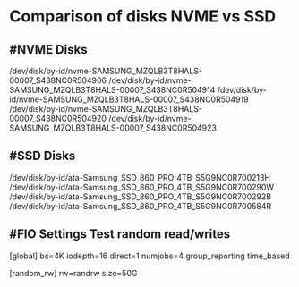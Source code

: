 <h1>Comparison of disks NVME vs SSD</h1>

<h2>#NVME Disks</h2>
/dev/disk/by-id/nvme-SAMSUNG_MZQLB3T8HALS-00007_S438NC0R504906 
/dev/disk/by-id/nvme-SAMSUNG_MZQLB3T8HALS-00007_S438NC0R504914 
/dev/disk/by-id/nvme-SAMSUNG_MZQLB3T8HALS-00007_S438NC0R504919 
/dev/disk/by-id/nvme-SAMSUNG_MZQLB3T8HALS-00007_S438NC0R504920 
/dev/disk/by-id/nvme-SAMSUNG_MZQLB3T8HALS-00007_S438NC0R504923 

<h2>#SSD Disks</h2>
/dev/disk/by-id/ata-Samsung_SSD_860_PRO_4TB_S5G9NC0R700213H
/dev/disk/by-id/ata-Samsung_SSD_860_PRO_4TB_S5G9NC0R700290W
/dev/disk/by-id/ata-Samsung_SSD_860_PRO_4TB_S5G9NC0R700292B
/dev/disk/by-id/ata-Samsung_SSD_860_PRO_4TB_S5G9NC0R700584R

<h2>#FIO Settings Test random read/writes</h2>
[global]
bs=4K
iodepth=16
direct=1
numjobs=4
group_reporting
time_based

[random_rw]
rw=randrw
size=50G
